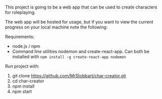 This project is going to be a web app that can be used to create characters for roleplaying.

The web app will be hosted for usage, but if you want to view the current progress on your local machine note the following:

Requirements:
* node.js / npm
* Command line utilities nodemon and create-react-app. Can both be installed with `npm install -g create-react-app nodemon`

Run project with:
1. git clone https://github.com/MrStobbart/char-creator.git
2. cd char-creator
5. npm install
6. npm start


